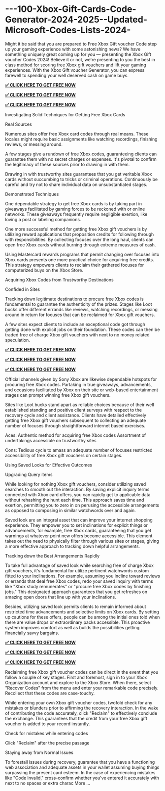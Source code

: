 # ---100-Xbox-Gift-Cards-Code-Generator-2024-2025--Updated-Microsoft-Codes-Lists-2024-

Might it be said that you are prepared to Free Xbox Gift voucher Code step up your gaming experience with some astonishing news? We have something uniquely great coming up for you — presenting the Xbox Gift voucher Codes 2024! Believe it or not, we're presenting to you the best in class method for scoring free Xbox gift vouchers and lift your gaming experiences. With the Xbox Gift voucher Generator, you can express farewell to spending your well deserved cash on game buys.

**[✅ CLICK HERE TO GET FREE NOW](https://tinyurl.com/newxboxcodesget-ndfghht)**

**[✅ CLICK HERE TO GET FREE NOW](https://tinyurl.com/newxboxcodesget-ndfghht)**

**[✅ CLICK HERE TO GET FREE NOW](https://tinyurl.com/newxboxcodesget-ndfghht)**

Investigating Solid Techniques for Getting Free Xbox Cards

Real Sources

Numerous sites offer free Xbox card codes through real means. These locales might require basic assignments like watching recordings, finishing reviews, or messing around.

A few stages give a rundown of free Xbox codes, guaranteeing clients can guarantee them with no secret charges or expenses. It's pivotal to confirm the legitimacy of these sources prior to drawing in with them.

Drawing in with trustworthy sites guarantees that you get veritable Xbox cards without succumbing to tricks or criminal operations. Continuously be careful and try not to share individual data on unsubstantiated stages.

Demonstrated Techniques

One dependable strategy to get free Xbox cards is by taking part in giveaways facilitated by gaming forces to be reckoned with or online networks. These giveaways frequently require negligible exertion, like loving a post or labeling companions.

One more successful method for getting free Xbox gift vouchers is by utilizing reward applications that proposition credits for following through with responsibilities. By collecting focuses over the long haul, clients can open free Xbox cards without burning through extreme measures of cash.

Using Mastercard rewards programs that permit changing over focuses into Xbox cards presents one more practical choice for acquiring free credits. This strategy empowers clients to reclaim their gathered focuses for computerized buys on the Xbox Store.

Acquiring Xbox Codes from Trustworthy Destinations

Confided in Sites

Tracking down legitimate destinations to procure free Xbox codes is fundamental to guarantee the authenticity of the prizes. Stages like Loot bucks offer different errands like reviews, watching recordings, or messing around in return for focuses that can be reclaimed for Xbox gift vouchers.

A few sites expect clients to include an exceptional code got through getting done with explicit jobs on their foundation. These codes can then be traded free of charge Xbox gift vouchers with next to no money related speculation.

**[✅ CLICK HERE TO GET FREE NOW](https://tinyurl.com/newxboxcodesget-ndfghht)**

**[✅ CLICK HERE TO GET FREE NOW](https://tinyurl.com/newxboxcodesget-ndfghht)**

**[✅ CLICK HERE TO GET FREE NOW](https://tinyurl.com/newxboxcodesget-ndfghht)**

Official channels given by Sony Xbox are likewise dependable hotspots for procuring free Xbox codes. Partaking in true giveaways, advancements, and occasions facilitated by Xbox on their site or web-based entertainment stages can prompt winning free Xbox gift vouchers.

Sites like Loot bucks stand apart as reliable choices because of their well established standing and positive client surveys with respect to the recovery cycle and client assistance. Clients have detailed effectively getting free Xbox gift vouchers subsequent to collecting an adequate number of focuses through straightforward internet based exercises.

Aces: Authentic method for acquiring free Xbox codes Assortment of undertakings accessible on trustworthy sites

Cons: Tedious cycle to amass an adequate number of focuses restricted accessibility of free Xbox gift vouchers on certain stages.

Using Saved Looks for Effective Outcomes

Upgrading Query items

While looking for nothing Xbox gift vouchers, consider utilizing saved searches to smooth out the interaction. By saving explicit inquiry terms connected with Xbox card offers, you can rapidly get to applicable data without rehashing the hunt each time. This approach saves time and exertion, permitting you to zero in on perusing the accessible arrangements as opposed to composing in similar watchwords over and again.

Saved look are an integral asset that can improve your internet shopping experience. They empower you to set inclinations for explicit things or advancements, for example, free Xbox cards, guaranteeing that you get warnings at whatever point new offers become accessible. This element takes out the need to physically filter through various sites or stages, giving a more effective approach to tracking down helpful arrangements.

Tracking down the Best Arrangements Rapidly

To take full advantage of saved look while searching free of charge Xbox gift vouchers, it's fundamental for utilize pertinent watchwords custom fitted to your inclinations. For example, assuming you incline toward reviews or errands that deal free Xbox codes, redo your saved inquiry with terms like "Xbox study remunerates" or "procure free Xbox codes by finishing jobs." This designated approach guarantees that you get refreshes on amazing open doors that line up with your inclinations.

Besides, utilizing saved look permits clients to remain informed about restricted time advancements and selective limits on Xbox cards. By setting up cautions for these offers, people can be among the initial ones told when there are value drops or extraordinary packs accessible. This proactive system improves comfort as well as builds the possibilities getting financially savvy bargains.

**[✅ CLICK HERE TO GET FREE NOW](https://tinyurl.com/newxboxcodesget-ndfghht)**

**[✅ CLICK HERE TO GET FREE NOW](https://tinyurl.com/newxboxcodesget-ndfghht)**

**[✅ CLICK HERE TO GET FREE NOW](https://tinyurl.com/newxboxcodesget-ndfghht)**

Reclaiming free Xbox gift voucher codes can be direct in the event that you follow a couple of key stages. First and foremost, sign in to your Xbox Organization account and explore to the Xbox Store. When there, select "Recover Codes" from the menu and enter your remarkable code precisely. Recollect that these codes are case-touchy.

While entering your own Xbox gift voucher codes, twofold check for any mistakes or blunders prior to affirming the recovery interaction. In the wake of contributing the code accurately, click "Reclaim" to effectively conclude the exchange. This guarantees that the credit from your free Xbox gift voucher is added to your record instantly.

Check for mistakes while entering codes

Click "Reclaim" after the precise passage

Staying away from Normal Issues

To forestall issues during recovery, guarantee that you have a functioning web association and adequate assets in your wallet assuming buying things surpassing the present card esteem. In the case of experiencing mistakes like "Code Invalid," cross-confirm whether you've entered it accurately with next to no spaces or extra charac
More ...
